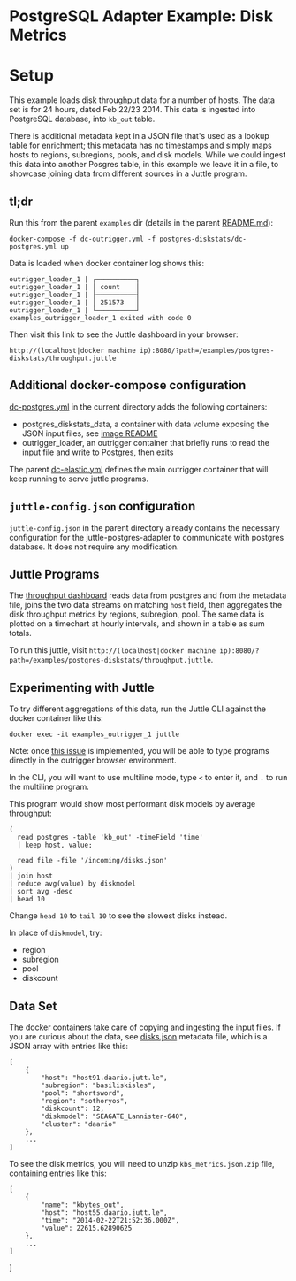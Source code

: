 # PostgreSQL Adapter Example: Disk Metrics

# Setup

This example loads disk throughput data for a number of hosts. The data set is for 24 hours, dated Feb 22/23 2014.
This data is ingested into PostgreSQL database, into `kb_out` table.

There is additional metadata kept in a JSON file that's used as a lookup table for enrichment;
this metadata has no timestamps and simply maps hosts to regions, subregions, pools, and disk models.
While we could ingest this data into another Posgres table, in this example we leave it in a file,
to showcase joining data from different sources in a Juttle program.

## tl;dr

Run this from the parent `examples` dir (details in the parent [README.md](../README.md)):

```
docker-compose -f dc-outrigger.yml -f postgres-diskstats/dc-postgres.yml up
```

Data is loaded when docker container log shows this:

```
outrigger_loader_1 | ┌──────────┐
outrigger_loader_1 | │ count    │
outrigger_loader_1 | ├──────────┤
outrigger_loader_1 | │ 251573   │
outrigger_loader_1 | └──────────┘
examples_outrigger_loader_1 exited with code 0
```

Then visit this link to see the Juttle dashboard in your browser:

``http://(localhost|docker machine ip):8080/?path=/examples/postgres-diskstats/throughput.juttle``

## Additional docker-compose configuration

[dc-postgres.yml](./dc-postgres.yml) in the current directory adds the following containers:

- postgres_diskstats_data, a container with data volume exposing the JSON input files, see [image README](../../docker/images/postgres_diskstats/README.md)
- outrigger_loader, an outrigger container that briefly runs to read the input file and write to Postgres, then exits

The parent [dc-elastic.yml](../dc-elastic.yml) defines the main outrigger container that will keep running to serve juttle programs.

## `juttle-config.json` configuration

`juttle-config.json` in the parent directory already contains the necessary configuration for the juttle-postgres-adapter to communicate with postgres database. It does not require any modification.

## Juttle Programs

The [throughput dashboard](./throughput.juttle) reads data from postgres and from the metadata file,
joins the two data streams on matching `host` field, then aggregates the disk throughput metrics by
regions, subregion, pool. The same data is plotted on a timechart at hourly intervals, and shown in a table as sum totals.

To run this juttle, visit
`http://(localhost|docker machine ip):8080/?path=/examples/postgres-diskstats/throughput.juttle`.

## Experimenting with Juttle

To try different aggregations of this data, run the Juttle CLI against the docker container like this:

```
docker exec -it examples_outrigger_1 juttle
```

Note: once [this issue](https://github.com/juttle/outrigger/issues/30) is implemented, you will be able to type programs directly in the outrigger browser environment.

In the CLI, you will want to use multiline mode, type `<` to enter it, and `.` to run the multiline program.

This program would show most performant disk models by average throughput:

```
(
  read postgres -table 'kb_out' -timeField 'time'
  | keep host, value;

  read file -file '/incoming/disks.json'
)
| join host
| reduce avg(value) by diskmodel
| sort avg -desc
| head 10
```

Change `head 10` to `tail 10` to see the slowest disks instead. 

In place of `diskmodel`, try:
* region
* subregion
* pool
* diskcount

## Data Set

The docker containers take care of copying and ingesting the input files. If you are curious about the data, 
see [disks.json](./disks.json) metadata file, which is a JSON array with entries like this:

```
[
    {
        "host": "host91.daario.jutt.le",
        "subregion": "basiliskisles",
        "pool": "shortsword",
        "region": "sothoryos",
        "diskcount": 12,
        "diskmodel": "SEAGATE_Lannister-640",
        "cluster": "daario"
    },
    ...
]
```

To see the disk metrics, you will need to unzip `kbs_metrics.json.zip` file, containing entries like this:

```
[
    {
        "name": "kbytes_out",
        "host": "host55.daario.jutt.le",
        "time": "2014-02-22T21:52:36.000Z",
        "value": 22615.62890625
    },
    ...
]
```
]
